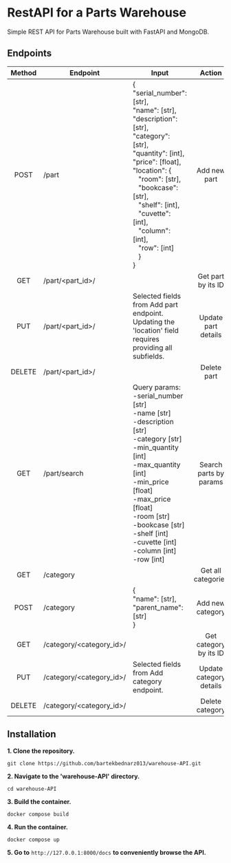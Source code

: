 # RestAPI for a Parts Warehouse
Simple REST API for Parts Warehouse built with FastAPI and MongoDB.

## Endpoints
| Method | Endpoint | Input | Action | Output |
| :-: | - | - | :-: | :-: |
| POST | /part | {<br>"serial_number": [str],<br>"name": [str],<br>"description": [str],<br>"category": [str],<br>"quantity": [int],<br>"price": [float],<br>"location": {<br>&nbsp;&nbsp;&nbsp;"room": [str],<br>&nbsp;&nbsp;&nbsp;"bookcase": [str],<br>&nbsp;&nbsp;&nbsp;"shelf": [int],<br>&nbsp;&nbsp;&nbsp;"cuvette": [int],<br>&nbsp;&nbsp;&nbsp;"column": [int],<br>&nbsp;&nbsp;&nbsp;"row": [int]<br>&nbsp;&nbsp;&nbsp;}<br>} | Add new part | Part |
| GET | /part/<part_id>/ |  | Get part by its ID | Part |
| PUT | /part/<part_id>/ | Selected fields from Add part endpoint.<br>Updating the 'location' field requires providing all subfields. | Update part details | Part |
| DELETE | /part/<part_id>/ |  | Delete part | - |
| GET | /part/search | Query params:<br>-serial_number [str]<br>-name [str]<br>-description [str]<br>-category [str]<br>-min_quantity [int]<br>-max_quantity [int]<br>-min_price [float]<br>-max_price [float]<br>-room [str]<br>-bookcase [str]<br>-shelf [int]<br>-cuvette [int]<br>-column [int]<br>-row [int] | Search parts by params | List of parts that meet all provided criteria |
| GET | /category |  | Get all categories | List of categories |
| POST | /category | {<br>"name": [str],<br>"parent_name": [str]<br>} | Add new category | Category |
| GET | /category/<category_id>/ |  | Get category by its ID | Category |
| PUT | /category/<category_id>/ | Selected fields from Add category endpoint. | Update category details | Category |
| DELETE | /category/<category_id>/ |  | Delete category | - |

## Installation

**1. Clone the repository.**
```
git clone https://github.com/bartekbednarz013/warehouse-API.git
```
**2. Navigate to the 'warehouse-API' directory.**
```
cd warehouse-API
```
**3. Build the container.**
```
docker compose build
```
**4. Run the container.**
```
docker compose up
```
**5. Go to** ```http://127.0.0.1:8000/docs``` **to conveniently browse the API.**